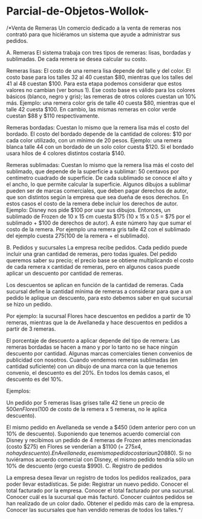 # Parcial-de-Objetos-Wollok-

/*Venta de Remeras
Un comercio dedicado a la venta de remeras nos contrató para que hiciéramos un sistema que ayude a
administrar sus pedidos.

A. Remeras
El sistema trabaja con tres tipos de remeras: lisas, bordadas y sublimadas.
De cada remera se desea calcular su costo.

Remeras lisas: El costo de una remera lisa depende del talle y del color. El costo base para los talles
32 al 40 cuestan $80, mientras que los talles del 41 al 48 cuestan $100. Para esta etapa podemos considerar
que estos valores no cambian (ver bonus 1). Ese costo base es válido para los colores básicos
(blanco, negro y gris); las remeras de otros colores cuestan un 10% más.
Ejemplo: una remera color gris de talle 40 cuesta $80, mientras que el talle 42 cuesta $100. En cambio,
las mismas remeras en color verde cuestan $88 y $110 respectivamente.

Remeras bordadas: Cuestan lo mismo que la remera lisa más el costo del bordado. El costo del bordado
depende de la cantidad de colores: $10 por cada color utilizado, con un mínimo de 20 pesos.
Ejemplo: una remera blanca talle 44 con un bordado de un solo color cuesta $120. Si el bordado usara
hilos de 4 colores distintos costaría $140.

Remeras sublimadas: Cuestan lo mismo que la remera lisa más el costo del sublimado, que depende de la superficie a sublimar: 50 centavos por centímetro cuadrado de superficie. De cada sublimado se conoce el alto y el ancho, lo que permite calcular la superficie. Algunos dibujos a sublimar pueden ser de marcas comerciales, que deben pagar derechos de autor, que son distintos según la empresa que sea dueña de esos derechos. En estos casos el costo de la remera debe incluir los derechos de autor.
Ejemplo: Disney nos pide $100 por usar sus dibujos. Entonces, un sublimado de Frozen de 10 x 15 cm cuesta $175
(10 x 15 x 0.5 = $75 por el sublimado + $100 de derechos de autor). A este número hay que sumar el costo de la
remera. Por ejemplo una remera gris talle 42 con el sublimado del ejemplo cuesta $275
($100 de la remera + el sublimado).

B. Pedidos y sucursales
La empresa recibe pedidos. Cada pedido puede incluir una gran cantidad de remeras, pero todas iguales.
Del pedido queremos saber su precio; el precio base se obtiene multiplicando el costo de cada remera x
cantidad de remeras, pero en algunos casos puede aplicar un descuento por cantidad de remeras.

Los descuentos se aplican en función de la cantidad de remeras. Cada sucursal define la
cantidad mínima de remeras a considerar para que a un pedido le aplique un descuento,
para esto debemos saber en qué sucursal se hizo un pedido.

Por ejemplo: la sucursal Flores hace descuentos en pedidos a partir de 10 remeras,
mientras que la de Avellaneda y hace descuentos en pedidos a partir de 3 remeras.

El porcentaje de descuento a aplicar depende del tipo de remera: Las remeras bordadas
se hacen a mano y por lo tanto no se hace ningún descuento por cantidad. Algunas marcas
comerciales tienen convenios de publicidad con nosotros. Cuando vendemos remeras sublimadas
(en cantidad suficiente) con un dibujo de una marca con la que tenemos convenio, el descuento es del 20%.
En todos los demás casos, el descuento es del 10%.

Ejemplos:

Un pedido por 5 remeras lisas grises talle 42 tiene un precio de $500 en Flores
($100 de costo de la remera x 5 remeras, no le aplica descuento).

El mismo pedido en Avellaneda se vende a $450 (idem anterior pero con un 10% de descuento).
Suponiendo que tenemos acuerdo comercial con Disney y recibimos un pedido de 4 remeras de
Frozen antes mencionadas (costo $275) en Flores se venderían a $1100 (= $275 x 4, no hay descuento).
En Avellaneda, ese mismo pedido costaría un 20% menos ($880).
Si no tuviéramos acuerdo comercial con Disney, el mismo pedido tendría sólo un 10% de descuento (ergo cuesta $990).
C. Registro de pedidos

La empresa desea llevar un registro de todos los pedidos realizados, para poder llevar estadísticas. Se pide:
Registrar un nuevo pedido.
Conocer el total facturado por la empresa.
Conocer el total facturado por una sucursal.
Conocer cuál es la sucursal que más facturó.
Conocer cuántos pedidos se han realizado de un color dado.
Obtener el pedido más caro de la empresa.
Conocer las sucursales que han vendido remeras de todos los talles.*/

